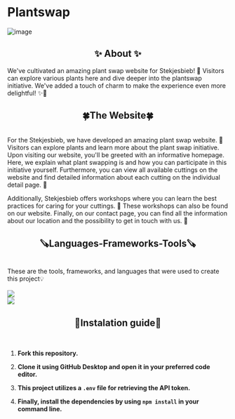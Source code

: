 # Plantswap
![image](https://github.com/TimOosterveer/buurtcampus_oost_components/assets/112857270/63507a17-2858-4b15-a209-06753fa6b40d)


<h2 align="center">✨ About ✨ </h2>
We've cultivated an amazing plant swap website for Stekjesbieb! 🌿 Visitors can explore various plants here and dive deeper into the plantswap initiative. We've added a touch of charm to make the experience even more delightful! ✨🌱

<h2 align="center"> 🍀The Website🍀</h2>
<br>
For the Stekjesbieb, we have developed an amazing plant swap website. 🌿
Visitors can explore plants and learn more about the plant swap initiative. Upon visiting our website, you'll be greeted with an informative homepage. Here, we explain what plant swapping is and how you can participate in this initiative yourself. Furthermore, you can view all available cuttings on the website and find detailed information about each cutting on the individual detail page. 🌱

Additionally, Stekjesbieb offers workshops where you can learn the best practices for caring for your cuttings. 🌸 These workshops can also be found on our website. Finally, on our contact page, you can find all the information about our location and the possibility to get in touch with us. 📌
<h2 align="center"> 🪚Languages-Frameworks-Tools🪚</h2>
<br>
These are the tools, frameworks, and languages that were used to create this project💡
<div>
 <br>
  <a href="//skillicons.dev">
    <img src="https://skillicons.dev/icons?i=html,css,javascript,github"><br>
    <img src="https://skillicons.dev/icons?i=vscode,svelte,figma">
  </a>
</div>

<h2 align="center"> 🔨Instalation guide🔨</h2>
<br>

1. **Fork this repository.**

2. **Clone it using GitHub Desktop and open it in your preferred code editor.**

3. **This project utilizes a `.env` file for retrieving the API token.**

4. **Finally, install the dependencies by using `npm install` in your command line.**




